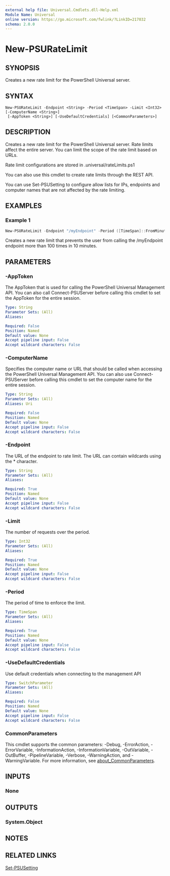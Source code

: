 ```yaml
---
external help file: Universal.Cmdlets.dll-Help.xml
Module Name: Universal
online version: https://go.microsoft.com/fwlink/?LinkID=217032
schema: 2.0.0
---
```


# New-PSURateLimit

## SYNOPSIS

Creates a new rate limit for the PowerShell Universal server.

## SYNTAX

```
New-PSURateLimit -Endpoint <String> -Period <TimeSpan> -Limit <Int32> [-ComputerName <String>]
 [-AppToken <String>] [-UseDefaultCredentials] [<CommonParameters>]
```

## DESCRIPTION

Creates a new rate limit for the PowerShell Universal server. Rate limits affect the entire server. You can limit the scope of the rate limit based on URLs. 

Rate limit configurations are stored in .universal/rateLimits.ps1

You can also use this cmdlet to create rate limits through the REST API.

You can use Set-PSUSetting to configure allow lists for IPs, endpoints and computer names that are not affected by the rate limiting.

## EXAMPLES

### Example 1
```powershell
New-PSURateLimit -Endpoint "/myEndpoint" -Period ([TimeSpan]::FromMinutes(10)) -Limit 100
```

Creates a new rate limit that prevents the user from calling the /myEndpoint endpoint more than 100 times in 10 minutes. 

## PARAMETERS

### -AppToken

The AppToken that is used for calling the PowerShell Universal Management API. You can also call Connect-PSUServer before calling this cmdlet to set the AppToken for the entire session.

```yaml
Type: String
Parameter Sets: (All)
Aliases:

Required: False
Position: Named
Default value: None
Accept pipeline input: False
Accept wildcard characters: False
```

### -ComputerName

Specifies the computer name or URL that should be called when accessing the PowerShell Universal Management API. You can also use Connect-PSUServer before calling this cmdlet to set the computer name for the entire session. 

```yaml
Type: String
Parameter Sets: (All)
Aliases: Uri

Required: False
Position: Named
Default value: None
Accept pipeline input: False
Accept wildcard characters: False
```

### -Endpoint

The URL of the endpoint to rate limit. The URL can contain wildcards using the * character.

```yaml
Type: String
Parameter Sets: (All)
Aliases:

Required: True
Position: Named
Default value: None
Accept pipeline input: False
Accept wildcard characters: False
```

### -Limit

The number of requests over the period.

```yaml
Type: Int32
Parameter Sets: (All)
Aliases:

Required: True
Position: Named
Default value: None
Accept pipeline input: False
Accept wildcard characters: False
```

### -Period

The period of time to enforce the limit.

```yaml
Type: TimeSpan
Parameter Sets: (All)
Aliases:

Required: True
Position: Named
Default value: None
Accept pipeline input: False
Accept wildcard characters: False
```

### -UseDefaultCredentials
Use default credentials when connecting to the management API

```yaml
Type: SwitchParameter
Parameter Sets: (All)
Aliases:

Required: False
Position: Named
Default value: None
Accept pipeline input: False
Accept wildcard characters: False
```

### CommonParameters
This cmdlet supports the common parameters: -Debug, -ErrorAction, -ErrorVariable, -InformationAction, -InformationVariable, -OutVariable, -OutBuffer, -PipelineVariable, -Verbose, -WarningAction, and -WarningVariable. For more information, see [about_CommonParameters](http://go.microsoft.com/fwlink/?LinkID=113216).

## INPUTS

### None

## OUTPUTS

### System.Object
## NOTES

## RELATED LINKS

[Set-PSUSetting](Set-PSUSetting.md)